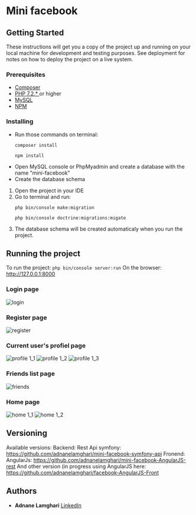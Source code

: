 # Mini facebook

## Getting Started

These instructions will get you a copy of the project up and running on your local machine for development and testing purposes. See deployment for notes on how to deploy the project on a live system.

### Prerequisites
  * [Composer](https://getcomposer.org)
  * [PHP 7.2.* ](http://php.net/downloads.php) or higher
  * [MySQL](https://www.mysql.com/fr/)
  * [NPM](https://www.npmjs.com/get-npm)

### Installing

* Run those commands on terminal:
	```
	composer install
	```
	```
	npm install
	```
* Open MySQL console or PhpMyadmin and create a database with the name "mini-facebook"
* Create the database schema
1. Open the project in your IDE
2. Go to terminal and run:
	```
	php bin/console make:migration
	```
	```
	php bin/console doctrine:migrations:migate
	```
5. The database schema will be created automaticaly when you run the project.


## Running the project

To run the project:
	```
	php bin/console server:run
	```
On the browser: http://127.0.0.1:8000    

### Login page
![login](https://user-images.githubusercontent.com/31404363/46182834-dc968d00-c2c5-11e8-83f0-254d7e55d059.PNG)

### Register page
![register](https://user-images.githubusercontent.com/31404363/46182840-dd2f2380-c2c5-11e8-8737-99ad229cf199.PNG)

### Current user's profiel page
![profile 1_1](https://user-images.githubusercontent.com/31404363/46182837-dc968d00-c2c5-11e8-9cc8-679e57744d6f.PNG)
![profile 1_2](https://user-images.githubusercontent.com/31404363/46182838-dd2f2380-c2c5-11e8-9f74-7bb4f9ce1d52.PNG)
![profile 1_3](https://user-images.githubusercontent.com/31404363/46182839-dd2f2380-c2c5-11e8-8681-a200fd59f5d5.PNG)

### Friends list page
![friends](https://user-images.githubusercontent.com/31404363/46182831-dbfdf680-c2c5-11e8-8765-e30dd654192d.PNG)

### Home page
![home 1_1](https://user-images.githubusercontent.com/31404363/46182832-dc968d00-c2c5-11e8-84ce-c14e73d0a1e1.PNG)
![home 1_2](https://user-images.githubusercontent.com/31404363/46182833-dc968d00-c2c5-11e8-8cd0-509b41546e5a.PNG)


## Versioning
Available versions: 
Backend: Rest Api symfony: https://github.com/adnanelamghari/mini-facebook-symfony-api
Fronend: AngularJs: https://github.com/adnanelamghari/mini-facebook-AngularJS-rest
And other version (in progress using AngularJS here: https://github.com/adnanelamghari/facebook-AngularJS-Front


## Authors

* **Adnane Lamghari** [LinkedIn](https://www.linkedin.com/in/adnane-lamghari/)









